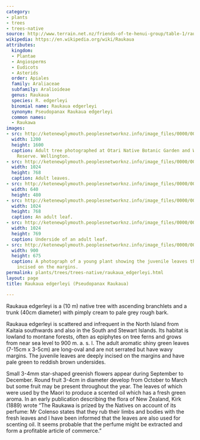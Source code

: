 ```yaml
---
category:
- plants
- trees
- trees-native
source: http://www.terrain.net.nz/friends-of-te-henui-group/table-1/raukaua-edgerleyi-pseudopanax-raukaua.html
wikipedia: https://en.wikipedia.org/wiki/Raukaua
attributes:
  kingdom:
  - Plantae
  - Angiosperms
  - Eudicots
  - Asterids
  order: Apiales
  family: Araliaceae
  subfamily: Aralioideae
  genus: Raukaua
  species: R. edgerleyi
  binomial name: Raukaua edgerleyi
  synonym: Pseudopanax Raukaua edgerleyi
  common names:
  - Raukawa
images:
- src: http://ketenewplymouth.peoplesnetworknz.info/image_files/0000/0003/6489/Raukaua_edgerleyi__Pseudopanax_Raukaua__Raukaua.JPG
  width: 1200
  height: 1600
  caption: Adult tree photographed at Otari Native Botanic Garden and Wilton's Bush
    Reserve. Wellington.
- src: http://ketenewplymouth.peoplesnetworknz.info/image_files/0000/0003/6504/Raukaua_edgerleyi__Pseudopanax_Raukaua__Raukaua-003.JPG
  width: 1024
  height: 768
  caption: Adult leaves.
- src: http://ketenewplymouth.peoplesnetworknz.info/image_files/0000/0003/6509/Raukaua_edgerleyi__Pseudopanax_Raukaua__Raukaua-004.JPG
  width: 640
  height: 480
- src: http://ketenewplymouth.peoplesnetworknz.info/image_files/0000/0003/6494/Raukaua_edgerleyi__Pseudopanax_Raukaua__Raukaua-001.JPG
  width: 1024
  height: 768
  caption: An adult leaf.
- src: http://ketenewplymouth.peoplesnetworknz.info/image_files/0000/0003/6499/Raukaua_edgerleyi__Pseudopanax_Raukaua__Raukaua-002.JPG
  width: 1024
  height: 769
  caption: Underside of an adult leaf.
- src: http://ketenewplymouth.peoplesnetworknz.info/image_files/0000/0003/6714/Raukaua-edgerleyi-juvenile-dissected-leaves.jpg
  width: 900
  height: 675
  caption: A photograph of a young plant showing the juvenile leaves that are deeply
    incised on the margins.
permalink: plants/trees/trees-native/raukaua_edgerleyi.html
layout: page
title: Raukaua edgerleyi (Pseudopanax Raukaua)

---
```

Raukaua edgerleyi is a (10 m) native tree with ascending branchlets and a trunk (40cm diameter) with pimply cream to pale grey rough bark. 

Raukaua edgerleyi is scattered and infrequent in the North Island from Kaitaia southwards and also in the South and Stewart Islands. Its habitat is lowland to montane forests, often as epiphytes on tree ferns and grows from near sea level to 900 m. a. s. l. 
The adult aromatic shiny green leaves (7-15cm x 3-5cm) are long-oval and are not serrated but have wavy margins. The juvenile leaves are deeply incised on the margins and have pale green to reddish brown undersides.

Small 3-4mm star-shaped greenish flowers appear during September to December. Round fruit 3-4cm in diameter develop from October to March but some fruit may be present throughout the year.
The leaves of which were used by the Maori to produce a scented oil which has a fresh green aroma. In an early publication describing the flora of New Zealand, Kirk (1889) wrote “The Raukawa is prized by the Natives on account of its perfume: Mr Colenso states that they rub their limbs and bodies with the fresh leaves and I have been informed that the leaves are also used for scenting oil. It seems probable that the perfume might be extracted and form a profitable article of commerce.”
